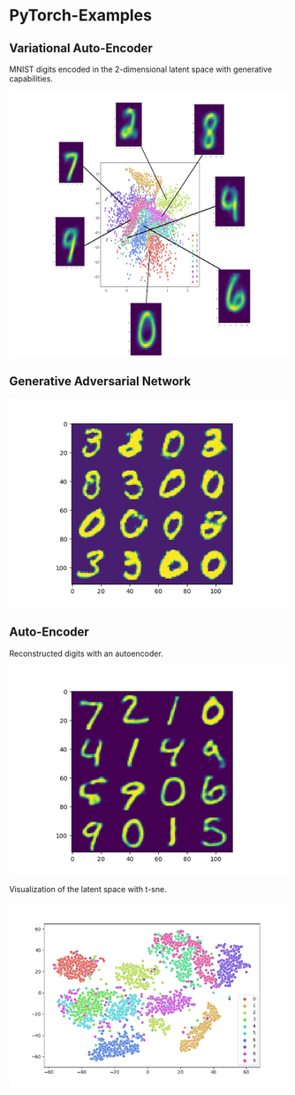 # PyTorch-Examples


## Variational Auto-Encoder

MNIST digits encoded in the 2-dimensional latent space with generative capabilities.


<img src="doc/vae_latent_space2.png" width=800 height=480>

## Generative Adversarial Network

<img src="doc/gan_generated.png">

## Auto-Encoder

Reconstructed digits with an autoencoder.

<img src="doc/ae.png">

Visualization of the latent space with t-sne.

<img src="doc/ae_t-sne.png">
